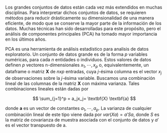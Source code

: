 Los grandes conjuntos de datos están cada vez más extendidos en muchas disciplinas. Para interpretar dichos conjuntos de datos, se requieren métodos para reducir drásticamente su dimensionalidad
de una manera eficiente, de modo que se conserve la mayor parte de la información de los datos. Muchas técnicas han sido desarrolladas para este propósito, pero el análisis de componentes principales (PCA) 
ha tomado mayor importancia en los últimos años.

PCA es una herramienta de análisis estadístico para analisis de datos exploratorio. Un conjunto de datos grande es de la forma $p$ variables numéricas, para cada $n$ entidades o individuos. Estos valores de datos definen $p$ vectores n-dimensionales $x_1, \cdots , x_p$ o, equivalentemente, un dataframe o matriz $\textbf{X}$ de $n x p$ entradas, cuya $j$-ésima columna es el vector $x_j$ de observaciones sobre la $j$-ésima variable. Buscamos una combinación lineal de las columnas de la matriz $\textbf{X}$ con máxima varianza. Tales combinaciones lineales están dadas por

$$ \sum_{j=1}^p = a_jx_j= \textbf{X} \textbf{a} $$

donde $\textbf{a}$ es un vector de constantes $a_1, \cdots , a_p$. La varianza de cualquier combinación lineal de este tipo viene dada por $var(Xa) = a'Sa$, donde $S$ es la matriz de covarianza de muestra asociada con el conjunto de datos y $a'$ es el vector transpuesto de a.



